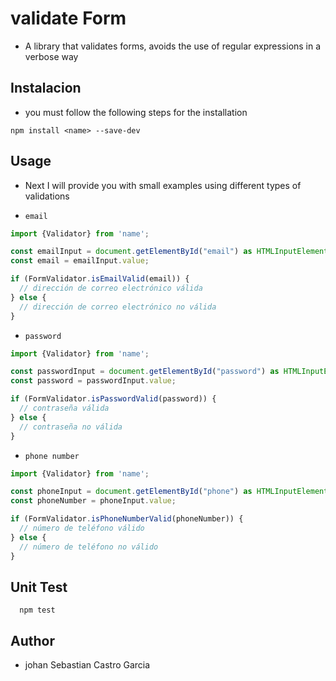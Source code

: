 # validate Form

- A library that validates forms, avoids the use of regular expressions in a verbose way

## Instalacion

- you must follow the following steps for the installation

```npm
npm install <name> --save-dev
```

## Usage

- Next I will provide you with small examples using different types of validations

- `email`

```ts
import {Validator} from 'name';

const emailInput = document.getElementById("email") as HTMLInputElement;
const email = emailInput.value;

if (FormValidator.isEmailValid(email)) {
  // dirección de correo electrónico válida
} else {
  // dirección de correo electrónico no válida
}
```

- `password`

```ts
import {Validator} from 'name';

const passwordInput = document.getElementById("password") as HTMLInputElement;
const password = passwordInput.value;

if (FormValidator.isPasswordValid(password)) {
  // contraseña válida
} else {
  // contraseña no válida
}
```

- `phone number`

```ts
import {Validator} from 'name';

const phoneInput = document.getElementById("phone") as HTMLInputElement;
const phoneNumber = phoneInput.value;

if (FormValidator.isPhoneNumberValid(phoneNumber)) {
  // número de teléfono válido
} else {
  // número de teléfono no válido
}
```

## Unit Test

```npm
  npm test
```

## Author

- johan Sebastian Castro Garcia
